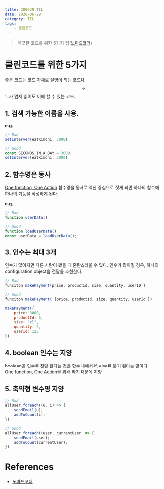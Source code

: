 ```yaml
---
title: 200629 TIL
date: 2020-06-29
category: TIL
tags:
    - 클린코드
---
```


> 깨끗한 코드를 위한 5가지 팁([노마드코더](https://youtu.be/Jz8Sx1XYb04))

# 클린코드를 위한 5가지

좋은 코드는 코드 자체로 설명이 되는 코드다. $$ \rightarrow $$ 누가 언제 읽어도 이해 할 수 있는 코드.

## 1. 검색 가능한 이름을 사용.  

**e.g.**
```javascript
// Bad
setInterver(eatKimchi, 3000)
```
```javascript
// Good
const SECONDS_IN_A_DAY = 3000;
setInterver(eatKimchi, 3000)
```

## 2. 함수명은 동사 

<u>One function, One Action</u>
함수명을 동사로 액션 중심으로 짓게 되면 하나의 함수에 하나의 기능을 작성하게 된다.  

**e.g.**
```javascript
// Bad
function userData()
```
```javascript
// Good
function loadUserData()
const userData = loadUserData();
```

## 3. 인수는 최대 3개

인수가 많아지면 다른 사람이 봤을 때 혼란스러울 수 있다. 
인수가 많아질 경우, 하나의 configuration object을 전달을 추천한다. 
```javascript
// Bad
funciton makePayment(price, productId, size, quantity, userID )
```
```javascript
// Good
funciton makePayment( {price, productId, size, quantity, userId })

makePayment({
    price: 3000,
    productId: 5,
    size: "xl",
    quantity: 2,
    userId: 123
})
```

## 4. boolean 인수는 지양

boolean을 인수로 전달 한다는 것은 함수 내에서 if, else로 분기 된다는 말이다.  
One function, One Action을 위배 하기 때문에 지양

## 5. 축약형 변수명 지양
```javascript
// Bad
allUser.foreach((u, i) => {
    sendEmail(u);
    addToCount(i);
})
```
```javascript
// Good
allUser.foreach((user, currentUser) => {
    sendEmail(user);
    addToCount(currentUser);
})
```
# References
- [노마드코더](https://youtu.be/Jz8Sx1XYb04)